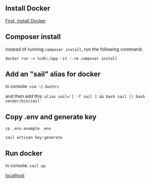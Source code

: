 ## Install Docker
[First, install Docker](https://www.docker.com/get-started)

## Composer install

instead of running `composer install`, run the following command:

`docker run -v %cd%:/app -it --rm composer install`

## Add an "sail" alias for docker

in console: `vim ~/.bashrc`

and then add this: `alias sail='[ -f sail ] && bash sail || bash vendor/bin/sail'`

## Copy .env and generate key

`cp .env.example .env`

`sail artisan key:generate`

## Run docker

in console: `sail up`

[localhost](http://localhost/)
